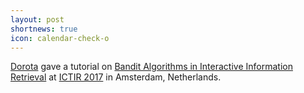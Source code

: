 ```yaml
---
layout: post
shortnews: true
icon: calendar-check-o
---
```

[Dorota][] gave a tutorial on
[Bandit Algorithms in Interactive Information Retrieval][bandit]
at [ICTIR 2017][ictir] in Amsterdam, Netherlands.

[dorota]: https://twitter.com/dorota_glowacka
[bandit]: http://sigir.org/ictir2017/tutorials/
[ictir]: http://sigir.org/ictir2017

